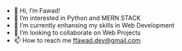 - 👋 Hi, I’m Fawad!
- 👀 I’m interested in Python and MERN STACK
- 🌱 I’m currently enhansing my skills in Web Development
- 💞️ I’m looking to collaborate on Web Projects
- 📫 How to reach me ffawad.dev@gmail.com

<!---
ffawadii/ffawadii is a ✨ special ✨ repository because its `README.md` (this file) appears on your GitHub profile.
You can click the Preview link to take a look at your changes.
--->
